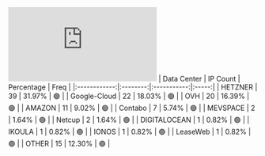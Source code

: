 ![Diagramm](https://github.com/obajay/StateSync-snapshots/blob/main/Projects/Bitcanna/1/README.md)
| Data Center | IP Count | Percentage | Freq |
|:------------:|:--------:|:-----------:|:-----:|
| HETZNER | 39 | 31.97% | 🟢 |
| Google-Cloud | 22 | 18.03% | 🟢 |
| OVH | 20 | 16.39% | 🟢 |
| AMAZON | 11 | 9.02% | 🟢 |
| Contabo | 7 | 5.74% | 🟢 |
| MEVSPACE | 2 | 1.64% | 🟢 |
| Netcup | 2 | 1.64% | 🟢 |
| DIGITALOCEAN | 1 | 0.82% | 🟢 |
| IKOULA | 1 | 0.82% | 🟢 |
| IONOS | 1 | 0.82% | 🟢 |
| LeaseWeb | 1 | 0.82% | 🟢 |
| OTHER | 15 | 12.30% | 🟢 |